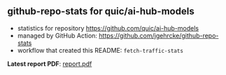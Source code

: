 ## github-repo-stats for quic/ai-hub-models

- statistics for repository https://github.com/quic/ai-hub-models
- managed by GitHub Action: https://github.com/jgehrcke/github-repo-stats
- workflow that created this README: `fetch-traffic-stats`

**Latest report PDF**: [report.pdf](https://github.com/njjetha/System-Design/raw/github-repo-stats/quic/ai-hub-models/latest-report/report.pdf)

